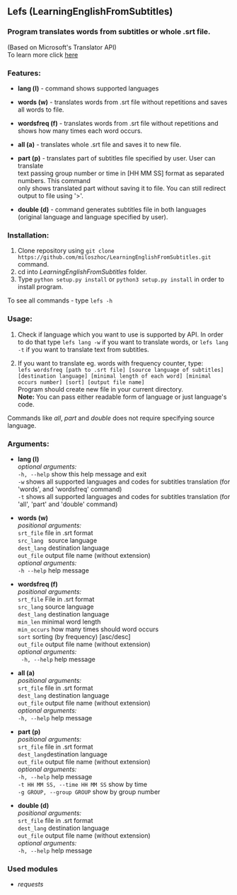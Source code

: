Lefs (LearningEnglishFromSubtitles)
---
### Program translates words from subtitles or whole .srt file. ### 

(Based on Microsoft's Translator API)   
To learn more click [here](https://docs.microsoft.com/en-us/azure/cognitive-services/translator/)
### Features: ###
* **lang (l)** - command shows supported languages


* **words (w)** - translates words from .srt file without repetitions and saves all words to file.
* **wordsfreq (f)** - translates words from .srt file without repetitions and shows how many times each word occurs.    


* **all (a)** - translates whole .srt file and saves it to new file.
* **part (p)** - translates part of subtitles file specified by user. User can translate  
text passing group number or time in [HH MM SS] format as separated numbers. This command  
only shows translated part without saving it to file. You can still redirect output to file using '>'.
* **double (d)** - command generates subtitles file in both languages (original language and language specified by user).


### Installation: ###
1.    Clone repository using `git clone https://github.com/miloszhoc/LearningEnglishFromSubtitles.git` command.
2.    cd into _LearningEnglishFromSubtitles_ folder.
3.    Type `python setup.py install` or `python3 setup.py install` in order to install program.
    
   To see all commands - type `lefs -h`

### Usage: ###
1.    Check if language which you want to use is supported by API. In order to do that type `lefs lang -w` if you want to translate words, or `lefs lang -t` if you want to translate text from subtitles.

2.    If you want to translate eg. words with frequency counter, type:  
`lefs wordsfreq [path to .srt file] [source language of subtitles] [destination language] [minimal length of each word] [minimal occurs number] [sort] [output file name]`   
Program should create new file in your current directory.  
**Note:** You can pass either readable form of language or just language's code.  

Commands like _all_, _part_ and _double_ does not require specifying source language.
### Arguments: ###
* **lang (l)**   
_optional arguments:_  
`-h, --help` show this help message and exit   
`-w` shows all supported languages and codes for subtitles translation (for 'words', and 'wordsfreq' command)  
`-t` shows all supported languages and codes for subtitles translation (for 'all', 'part' and 'double' command)

* **words (w)**    
_positional arguments:_   
`srt_file`    file in .srt format   
`src_lang `   source language   
`dest_lang`   destination language   
`out_file`    output file name (without extension)   
_optional arguments:_   
`-h --help` help message

* **wordsfreq (f)**    
_positional arguments:_   
`srt_file`    File in .srt format  
`src_lang`    source language  
`dest_lang`   destination language  
`min_len`     minimal word length  
`min_occurs`  how many times should word occurs   
`sort`  sorting (by frequency) [asc/desc]  
`out_file`    output file name (without extension)  
_optional arguments:_  
` -h, --help` help message

* **all (a)**    
_positional arguments:_    
`srt_file`    file in .srt format  
`dest_lang`   destination language  
`out_file`    output file name (without extension)  
_optional arguments:_  
`-h, --help`  help message

* **part (p)**     
_positional arguments:_   
`srt_file` file in .srt format  
`dest_lang`destination language  
`out_file` output file name (without extension)   
_optional arguments:_  
`-h, --help` help message  
`-t HH MM SS, --time HH MM SS` show by time  
`-g GROUP, --group GROUP` show by group number  

* **double (d)**   
_positional arguments:_  
`srt_file` file in .srt format   
`dest_lang` destination language  
`out_file` output file name (without extension)  
_optional arguments:_  
`-h, --help`  help message

### Used modules ###
*    _requests_